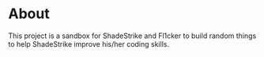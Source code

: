 # About
This project is a sandbox for ShadeStrike and Fl1cker to build random things to help ShadeStrike improve his/her coding skills.

